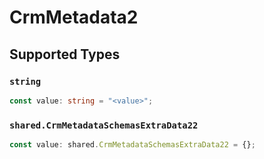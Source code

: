 # CrmMetadata2


## Supported Types

### `string`

```typescript
const value: string = "<value>";
```

### `shared.CrmMetadataSchemasExtraData22`

```typescript
const value: shared.CrmMetadataSchemasExtraData22 = {};
```

